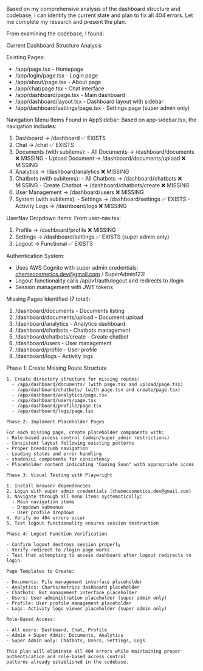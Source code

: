 Based on my comprehensive analysis of the dashboard structure and codebase, I can identify the current state and plan
  to fix all 404 errors. Let me complete my research and present the plan.

  From examining the codebase, I found:

  Current Dashboard Structure Analysis

  Existing Pages:
  - /app/page.tsx - Homepage
  - /app/login/page.tsx - Login page
  - /app/about/page.tsx - About page
  - /app/chat/page.tsx - Chat interface
  - /app/dashboard/page.tsx - Main dashboard
  - /app/dashboard/layout.tsx - Dashboard layout with sidebar
  - /app/dashboard/settings/page.tsx - Settings page (super admin only)

  Navigation Menu Items Found in AppSidebar:
  Based on app-sidebar.tsx, the navigation includes:
  1. Dashboard → /dashboard ✅ EXISTS
  2. Chat → /chat ✅ EXISTS
  3. Documents (with subitems):
    - All Documents → /dashboard/documents ❌ MISSING
    - Upload Document → /dashboard/documents/upload ❌ MISSING
  4. Analytics → /dashboard/analytics ❌ MISSING
  5. Chatbots (with subitems):
    - All Chatbots → /dashboard/chatbots ❌ MISSING
    - Create Chatbot → /dashboard/chatbots/create ❌ MISSING
  6. User Management → /dashboard/users ❌ MISSING
  7. System (with subitems):
    - Settings → /dashboard/settings ✅ EXISTS
    - Activity Logs → /dashboard/logs ❌ MISSING

  UserNav Dropdown Items:
  From user-nav.tsx:
  1. Profile → /dashboard/profile ❌ MISSING
  2. Settings → /dashboard/settings ✅ EXISTS (super admin only)
  3. Logout → Functional ✅ EXISTS

  Authentication System:
  - Uses AWS Cognito with super admin credentials: chemecosmetics.dev@gmail.com / SuperAdmin123!
  - Logout functionality calls /api/v1/auth/logout and redirects to /login
  - Session management with JWT tokens

  Missing Pages Identified (7 total):

  1. /dashboard/documents - Documents listing
  2. /dashboard/documents/upload - Document upload
  3. /dashboard/analytics - Analytics dashboard
  4. /dashboard/chatbots - Chatbots management
  5. /dashboard/chatbots/create - Create chatbot
  6. /dashboard/users - User management
  7. /dashboard/profile - User profile
  8. /dashboard/logs - Activity logs


Phase 1: Create Missing Route Structure

    1. Create directory structure for missing routes:
      - /app/dashboard/documents/ (with page.tsx and upload/page.tsx)
      - /app/dashboard/chatbots/ (with page.tsx and create/page.tsx)  
      - /app/dashboard/analytics/page.tsx
      - /app/dashboard/users/page.tsx
      - /app/dashboard/profile/page.tsx
      - /app/dashboard/logs/page.tsx

    Phase 2: Implement Placeholder Pages

    For each missing page, create placeholder components with:
    - Role-based access control (admin/super_admin restrictions)
    - Consistent layout following existing patterns
    - Proper breadcrumb navigation
    - Loading states and error handling
    - shadcn/ui components for consistency
    - Placeholder content indicating "Coming Soon" with appropriate icons

    Phase 3: Visual Testing with Playwright

    1. Install browser dependencies
    2. Login with super admin credentials (chemecosmetics.dev@gmail.com)
    3. Navigate through all menu items systematically:
      - Main navigation items
      - Dropdown submenus  
      - User profile dropdown
    4. Verify no 404 errors occur
    5. Test logout functionality ensures session destruction

    Phase 4: Logout Function Verification

    - Confirm logout destroys session properly
    - Verify redirect to /login page works
    - Test that attempting to access dashboard after logout redirects to login

    Page Templates to Create:

    - Documents: File management interface placeholder
    - Analytics: Charts/metrics dashboard placeholder  
    - Chatbots: Bot management interface placeholder
    - Users: User administration placeholder (super admin only)
    - Profile: User profile management placeholder
    - Logs: Activity logs viewer placeholder (super admin only)

    Role-Based Access:

    - All users: Dashboard, Chat, Profile
    - Admin + Super Admin: Documents, Analytics  
    - Super Admin only: Chatbots, Users, Settings, Logs

    This plan will eliminate all 404 errors while maintaining proper authentication and role-based access control 
    patterns already established in the codebase.